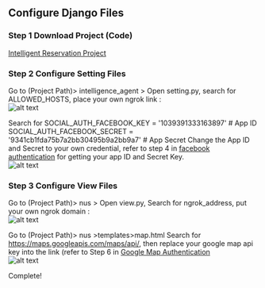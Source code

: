 
## Configure Django Files

### Step 1 Download Project (Code)
[Intelligent Reservation Project](https://github.com/KevinChngJY/IntelligentReservationSystem/tree/main/Code/ntelligence_Reservation_Agent%20(Project-Code))

### Step 2 Configure Setting Files
Go to (Project Path)> intelligence_agent > Open setting.py,
search for ALLOWED_HOSTS, place your own ngrok link : <br>
![alt text](https://github.com/KevinChngJY/IntelligentReservationSystem/blob/main/Miscellaneous/Images/configure_django1.png) 

Search for 
SOCIAL_AUTH_FACEBOOK_KEY = '1039391333163897'        # App ID
SOCIAL_AUTH_FACEBOOK_SECRET = '9341cb1fda75b7a2bb30495b9a2bb9a7'  # App Secret
Change the App ID and Secret to your own credential, refer to step 4 in [facebook authentication](https://github.com/KevinChngJY/IntelligentReservationSystem/blob/main/Documents/facebook_authentication.md) for getting your app ID and Secret Key.<br>
![alt text](https://github.com/KevinChngJY/IntelligentReservationSystem/blob/main/Miscellaneous/Images/configure_django2.png) 

### Step 3 Configure View Files<br>
Go to (Project Path)> nus > Open view.py,
Search for ngrok_address, put your own ngrok domain :<br>
![alt text](https://github.com/KevinChngJY/IntelligentReservationSystem/blob/main/Miscellaneous/Images/configure_django3.png) 

Go to (Project Path)> nus >templates>map.html
Search for https://maps.googleapis.com/maps/api/, then replace your google map api key into the link (refer to Step 6 in [Google Map Authentication](https://github.com/KevinChngJY/IntelligentReservationSystem/blob/main/Documents/google_map_platform_authentication.md)<br>
![alt text](https://github.com/KevinChngJY/IntelligentReservationSystem/blob/main/Miscellaneous/Images/configure_django4.png) 


Complete!
